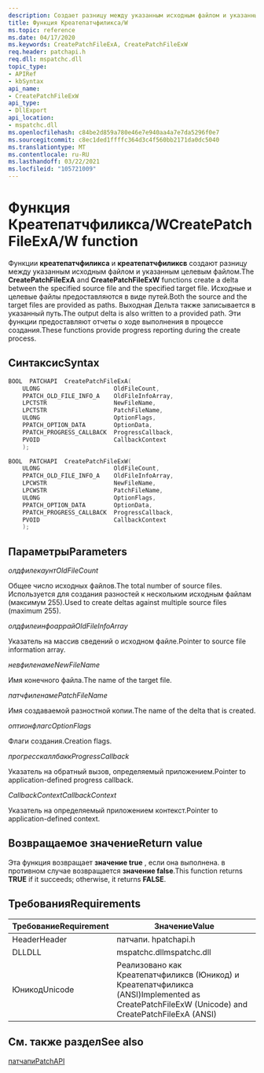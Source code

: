 ```yaml
---
description: Создает разницу между указанным исходным файлом и указанным целевым файлом.
title: Функция Креатепатчфиликса/W
ms.topic: reference
ms.date: 04/17/2020
ms.keywords: CreatePatchFileExA, CreatePatchFileExW
req.header: patchapi.h
req.dll: mspatchc.dll
topic_type:
- APIRef
- kbSyntax
api_name:
- CreatePatchFileExW
api_type:
- DllExport
api_location:
- mspatchc.dll
ms.openlocfilehash: c84be2d859a780e46e7e940aa4a7e7da5296f0e7
ms.sourcegitcommit: c8ec1ded1ffffc364d3c4f560bb2171da0dc5040
ms.translationtype: MT
ms.contentlocale: ru-RU
ms.lasthandoff: 03/22/2021
ms.locfileid: "105721009"
---
```

# <a name="createpatchfileexaw-function"></a><span data-ttu-id="56d7d-103">Функция Креатепатчфиликса/W</span><span class="sxs-lookup"><span data-stu-id="56d7d-103">CreatePatchFileExA/W function</span></span>

<span data-ttu-id="56d7d-104">Функции **креатепатчфиликса** и **креатепатчфиликсв** создают разницу между указанным исходным файлом и указанным целевым файлом.</span><span class="sxs-lookup"><span data-stu-id="56d7d-104">The **CreatePatchFileExA** and **CreatePatchFileExW** functions create a delta between the specified source file and the specified target file.</span></span> <span data-ttu-id="56d7d-105">Исходные и целевые файлы предоставляются в виде путей.</span><span class="sxs-lookup"><span data-stu-id="56d7d-105">Both the source and the target files are provided as paths.</span></span> <span data-ttu-id="56d7d-106">Выходная Дельта также записывается в указанный путь.</span><span class="sxs-lookup"><span data-stu-id="56d7d-106">The output delta is also written to a provided path.</span></span> <span data-ttu-id="56d7d-107">Эти функции предоставляют отчеты о ходе выполнения в процессе создания.</span><span class="sxs-lookup"><span data-stu-id="56d7d-107">These functions provide progress reporting during the create process.</span></span>

## <a name="syntax"></a><span data-ttu-id="56d7d-108">Синтаксис</span><span class="sxs-lookup"><span data-stu-id="56d7d-108">Syntax</span></span>

```cpp
BOOL  PATCHAPI  CreatePatchFileExA(
    ULONG                     OldFileCount,
    PPATCH_OLD_FILE_INFO_A    OldFileInfoArray,
    LPCTSTR                   NewFileName,
    LPCTSTR                   PatchFileName,
    ULONG                     OptionFlags,
    PPATCH_OPTION_DATA        OptionData,
    PPATCH_PROGRESS_CALLBACK  ProgressCallback,
    PVOID                     CallbackContext
    );

BOOL  PATCHAPI  CreatePatchFileExW(
    ULONG                     OldFileCount,
    PPATCH_OLD_FILE_INFO_A    OldFileInfoArray,
    LPCWSTR                   NewFileName,
    LPCWSTR                   PatchFileName,
    ULONG                     OptionFlags,
    PPATCH_OPTION_DATA        OptionData,
    PPATCH_PROGRESS_CALLBACK  ProgressCallback,
    PVOID                     CallbackContext
    );
```

## <a name="parameters"></a><span data-ttu-id="56d7d-109">Параметры</span><span class="sxs-lookup"><span data-stu-id="56d7d-109">Parameters</span></span>

<span data-ttu-id="56d7d-110">*олдфилекаунт*</span><span class="sxs-lookup"><span data-stu-id="56d7d-110">*OldFileCount*</span></span>

<span data-ttu-id="56d7d-111">Общее число исходных файлов.</span><span class="sxs-lookup"><span data-stu-id="56d7d-111">The total number of source files.</span></span> <span data-ttu-id="56d7d-112">Используется для создания разностей к нескольким исходным файлам (максимум 255).</span><span class="sxs-lookup"><span data-stu-id="56d7d-112">Used to create deltas against multiple source files (maximum 255).</span></span>

<span data-ttu-id="56d7d-113">*олдфилеинфоаррай*</span><span class="sxs-lookup"><span data-stu-id="56d7d-113">*OldFileInfoArray*</span></span>

<span data-ttu-id="56d7d-114">Указатель на массив сведений о исходном файле.</span><span class="sxs-lookup"><span data-stu-id="56d7d-114">Pointer to source file information array.</span></span>

<span data-ttu-id="56d7d-115">*невфиленаме*</span><span class="sxs-lookup"><span data-stu-id="56d7d-115">*NewFileName*</span></span>

<span data-ttu-id="56d7d-116">Имя конечного файла.</span><span class="sxs-lookup"><span data-stu-id="56d7d-116">The name of the target file.</span></span>

<span data-ttu-id="56d7d-117">*патчфиленаме*</span><span class="sxs-lookup"><span data-stu-id="56d7d-117">*PatchFileName*</span></span>

<span data-ttu-id="56d7d-118">Имя создаваемой разностной копии.</span><span class="sxs-lookup"><span data-stu-id="56d7d-118">The name of the delta that is created.</span></span>

<span data-ttu-id="56d7d-119">*оптионфлагс*</span><span class="sxs-lookup"><span data-stu-id="56d7d-119">*OptionFlags*</span></span>

<span data-ttu-id="56d7d-120">Флаги создания.</span><span class="sxs-lookup"><span data-stu-id="56d7d-120">Creation flags.</span></span>

<span data-ttu-id="56d7d-121">*прогресскаллбакк*</span><span class="sxs-lookup"><span data-stu-id="56d7d-121">*ProgressCallback*</span></span>

<span data-ttu-id="56d7d-122">Указатель на обратный вызов, определяемый приложением.</span><span class="sxs-lookup"><span data-stu-id="56d7d-122">Pointer to application-defined progress callback.</span></span>

<span data-ttu-id="56d7d-123">*CallbackContext*</span><span class="sxs-lookup"><span data-stu-id="56d7d-123">*CallbackContext*</span></span>

<span data-ttu-id="56d7d-124">Указатель на определяемый приложением контекст.</span><span class="sxs-lookup"><span data-stu-id="56d7d-124">Pointer to application-defined context.</span></span>

## <a name="return-value"></a><span data-ttu-id="56d7d-125">Возвращаемое значение</span><span class="sxs-lookup"><span data-stu-id="56d7d-125">Return value</span></span>

<span data-ttu-id="56d7d-126">Эта функция возвращает **значение true** , если она выполнена. в противном случае возвращается **значение false**.</span><span class="sxs-lookup"><span data-stu-id="56d7d-126">This function returns **TRUE** if it succeeds; otherwise, it returns **FALSE**.</span></span>

## <a name="requirements"></a><span data-ttu-id="56d7d-127">Требования</span><span class="sxs-lookup"><span data-stu-id="56d7d-127">Requirements</span></span>

| <span data-ttu-id="56d7d-128">Требование</span><span class="sxs-lookup"><span data-stu-id="56d7d-128">Requirement</span></span> | <span data-ttu-id="56d7d-129">Значение</span><span class="sxs-lookup"><span data-stu-id="56d7d-129">Value</span></span> |
|----------------|---------------------------------------------------------------------------------------|
| <span data-ttu-id="56d7d-130">Header</span><span class="sxs-lookup"><span data-stu-id="56d7d-130">Header</span></span> | <span data-ttu-id="56d7d-131">патчапи. h</span><span class="sxs-lookup"><span data-stu-id="56d7d-131">patchapi.h</span></span> |
| <span data-ttu-id="56d7d-132">DLL</span><span class="sxs-lookup"><span data-stu-id="56d7d-132">DLL</span></span> | <span data-ttu-id="56d7d-133">mspatchc.dll</span><span class="sxs-lookup"><span data-stu-id="56d7d-133">mspatchc.dll</span></span> |
| <span data-ttu-id="56d7d-134">Юникод</span><span class="sxs-lookup"><span data-stu-id="56d7d-134">Unicode</span></span> | <span data-ttu-id="56d7d-135">Реализовано как Креатепатчфиликсв (Юникод) и Креатепатчфиликса (ANSI)</span><span class="sxs-lookup"><span data-stu-id="56d7d-135">Implemented as CreatePatchFileExW (Unicode) and CreatePatchFileExA (ANSI)</span></span> |

## <a name="see-also"></a><span data-ttu-id="56d7d-136">См. также раздел</span><span class="sxs-lookup"><span data-stu-id="56d7d-136">See also</span></span>

[<span data-ttu-id="56d7d-137">патчапи</span><span class="sxs-lookup"><span data-stu-id="56d7d-137">PatchAPI</span></span>](patchapi.md)
